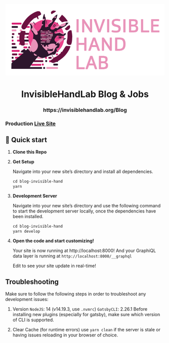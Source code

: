 <p align="center">
  
  ![](src/images/invisible_logo_light.png)
  
</p>
<h1 align="center">
  InvisibleHandLab Blog & Jobs
</h1>
<h3 align="center">
  https://invisiblehandlab.org/Blog
</h3>

### Production [Live Site](https://main--stellular-malabi-1254e8.netlify.app/)

## 🚀 Quick start

1.  **Clone this Repo**

2.  **Get Setup**

    Navigate into your new site’s directory and install all dependencies.

    ```shell
    cd blog-invisible-hand
    yarn
    ```

3.  **Development Server**

    Navigate into your new site’s directory and use the following command to start the development server locally, once the dependencies have been installed.

    ```shell
    cd blog-invisible-hand
    yarn develop
    ```

4.  **Open the code and start customizing!**

    Your site is now running at http://localhost:8000!
    And your GraphiQL data layer is running at `http://localhost:8000/__graphql`

    Edit to see your site update in real-time!

## Troubleshooting

Make sure to follow the following steps in order to troubleshoot any development issues:

1. Version
   `NodeJS`: 14 (v14.19.3, use `.nvmrc`)
   `GatsbyCLI`: 2.26.1
   Before installing new plugins (especially for gatsby), make sure which version of CLI is supported.

2. Clear Cache (for runtime errors)
   use `yarn clean` if the server is stale or having issues reloading in your browser of choice.

